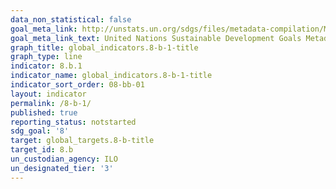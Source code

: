 ```yaml
---
data_non_statistical: false
goal_meta_link: http://unstats.un.org/sdgs/files/metadata-compilation/Metadata-Goal-8.pdf
goal_meta_link_text: United Nations Sustainable Development Goals Metadata (pdf 525kB)
graph_title: global_indicators.8-b-1-title
graph_type: line
indicator: 8.b.1
indicator_name: global_indicators.8-b-1-title
indicator_sort_order: 08-bb-01
layout: indicator
permalink: /8-b-1/
published: true
reporting_status: notstarted
sdg_goal: '8'
target: global_targets.8-b-title
target_id: 8.b
un_custodian_agency: ILO
un_designated_tier: '3'
---
```

